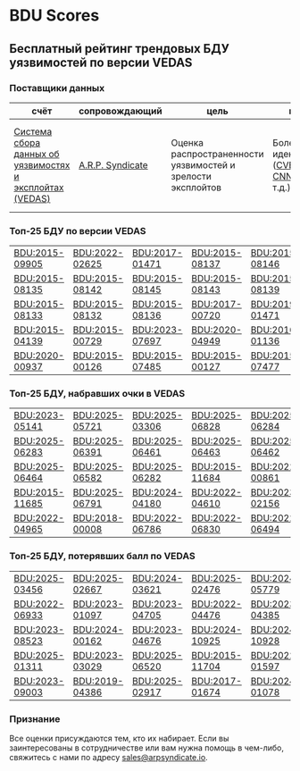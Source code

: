 
# BDU Scores
## Бесплатный рейтинг трендовых БДУ уязвимостей по версии VEDAS

### Поставщики данных
| счёт | cопровождающий | цель | покрытие | определение | частота |
| ----- | ---------- | ------- | -------- | ----------- | --------- |
| [Система сбора данных об уязвимостях и эксплойтах (VEDAS)](https://vedas.arpsyndicate.io) | [A.R.P. Syndicate](https://www.arpsyndicate.io) | Оценка распространенности уязвимостей и зрелости эксплойтов | Более 50 идентификаторов ([CVE](https://github.com/ARPSyndicate/cve-scores), [EUVD](https://github.com/ARPSyndicate/euvd-scores), [CNNVD](https://github.com/ARPSyndicate/cnnvd-scores), [BDU](https://github.com/ARPSyndicate/bdu-scores) и т.д.) | Аналитические данные с открытым исходным кодом (OSINT), полученные от [Exploit Observer](https://www.exploit.observer) | 6-8 часов |



<h3>Топ-25 БДУ по версии VEDAS</h3>

<table>
  <tr>
    <td><a href='https://vedas.arpsyndicate.io/?vuln=BDU:2015-09905'>BDU:2015-09905</a></td>
    <td><a href='https://vedas.arpsyndicate.io/?vuln=BDU:2022-02625'>BDU:2022-02625</a></td>
    <td><a href='https://vedas.arpsyndicate.io/?vuln=BDU:2017-01471'>BDU:2017-01471</a></td>
    <td><a href='https://vedas.arpsyndicate.io/?vuln=BDU:2015-08137'>BDU:2015-08137</a></td>
    <td><a href='https://vedas.arpsyndicate.io/?vuln=BDU:2015-08146'>BDU:2015-08146</a></td>
  </tr>
  <tr>
    <td><a href='https://vedas.arpsyndicate.io/?vuln=BDU:2015-08135'>BDU:2015-08135</a></td>
    <td><a href='https://vedas.arpsyndicate.io/?vuln=BDU:2015-08142'>BDU:2015-08142</a></td>
    <td><a href='https://vedas.arpsyndicate.io/?vuln=BDU:2015-08145'>BDU:2015-08145</a></td>
    <td><a href='https://vedas.arpsyndicate.io/?vuln=BDU:2015-08143'>BDU:2015-08143</a></td>
    <td><a href='https://vedas.arpsyndicate.io/?vuln=BDU:2015-08139'>BDU:2015-08139</a></td>
  </tr>
  <tr>
    <td><a href='https://vedas.arpsyndicate.io/?vuln=BDU:2015-08133'>BDU:2015-08133</a></td>
    <td><a href='https://vedas.arpsyndicate.io/?vuln=BDU:2015-08132'>BDU:2015-08132</a></td>
    <td><a href='https://vedas.arpsyndicate.io/?vuln=BDU:2015-08136'>BDU:2015-08136</a></td>
    <td><a href='https://vedas.arpsyndicate.io/?vuln=BDU:2017-00720'>BDU:2017-00720</a></td>
    <td><a href='https://vedas.arpsyndicate.io/?vuln=BDU:2019-01471'>BDU:2019-01471</a></td>
  </tr>
  <tr>
    <td><a href='https://vedas.arpsyndicate.io/?vuln=BDU:2015-04139'>BDU:2015-04139</a></td>
    <td><a href='https://vedas.arpsyndicate.io/?vuln=BDU:2015-00729'>BDU:2015-00729</a></td>
    <td><a href='https://vedas.arpsyndicate.io/?vuln=BDU:2023-07697'>BDU:2023-07697</a></td>
    <td><a href='https://vedas.arpsyndicate.io/?vuln=BDU:2020-04949'>BDU:2020-04949</a></td>
    <td><a href='https://vedas.arpsyndicate.io/?vuln=BDU:2016-01136'>BDU:2016-01136</a></td>
  </tr>
  <tr>
    <td><a href='https://vedas.arpsyndicate.io/?vuln=BDU:2020-00937'>BDU:2020-00937</a></td>
    <td><a href='https://vedas.arpsyndicate.io/?vuln=BDU:2015-00126'>BDU:2015-00126</a></td>
    <td><a href='https://vedas.arpsyndicate.io/?vuln=BDU:2015-07485'>BDU:2015-07485</a></td>
    <td><a href='https://vedas.arpsyndicate.io/?vuln=BDU:2015-00127'>BDU:2015-00127</a></td>
    <td><a href='https://vedas.arpsyndicate.io/?vuln=BDU:2015-07477'>BDU:2015-07477</a></td>
  </tr>
</table>


<h3>Топ-25 БДУ, набравших очки в VEDAS</h3>

<table>
  <tr>
    <td><a href='https://vedas.arpsyndicate.io/?vuln=BDU:2023-05141'>BDU:2023-05141</a></td>
    <td><a href='https://vedas.arpsyndicate.io/?vuln=BDU:2025-05721'>BDU:2025-05721</a></td>
    <td><a href='https://vedas.arpsyndicate.io/?vuln=BDU:2025-03306'>BDU:2025-03306</a></td>
    <td><a href='https://vedas.arpsyndicate.io/?vuln=BDU:2025-06828'>BDU:2025-06828</a></td>
    <td><a href='https://vedas.arpsyndicate.io/?vuln=BDU:2025-06284'>BDU:2025-06284</a></td>
  </tr>
  <tr>
    <td><a href='https://vedas.arpsyndicate.io/?vuln=BDU:2025-06283'>BDU:2025-06283</a></td>
    <td><a href='https://vedas.arpsyndicate.io/?vuln=BDU:2025-06391'>BDU:2025-06391</a></td>
    <td><a href='https://vedas.arpsyndicate.io/?vuln=BDU:2025-06461'>BDU:2025-06461</a></td>
    <td><a href='https://vedas.arpsyndicate.io/?vuln=BDU:2025-06463'>BDU:2025-06463</a></td>
    <td><a href='https://vedas.arpsyndicate.io/?vuln=BDU:2025-06462'>BDU:2025-06462</a></td>
  </tr>
  <tr>
    <td><a href='https://vedas.arpsyndicate.io/?vuln=BDU:2025-06464'>BDU:2025-06464</a></td>
    <td><a href='https://vedas.arpsyndicate.io/?vuln=BDU:2025-06582'>BDU:2025-06582</a></td>
    <td><a href='https://vedas.arpsyndicate.io/?vuln=BDU:2025-06282'>BDU:2025-06282</a></td>
    <td><a href='https://vedas.arpsyndicate.io/?vuln=BDU:2015-11684'>BDU:2015-11684</a></td>
    <td><a href='https://vedas.arpsyndicate.io/?vuln=BDU:2022-00861'>BDU:2022-00861</a></td>
  </tr>
  <tr>
    <td><a href='https://vedas.arpsyndicate.io/?vuln=BDU:2015-11685'>BDU:2015-11685</a></td>
    <td><a href='https://vedas.arpsyndicate.io/?vuln=BDU:2025-06791'>BDU:2025-06791</a></td>
    <td><a href='https://vedas.arpsyndicate.io/?vuln=BDU:2024-04180'>BDU:2024-04180</a></td>
    <td><a href='https://vedas.arpsyndicate.io/?vuln=BDU:2022-04610'>BDU:2022-04610</a></td>
    <td><a href='https://vedas.arpsyndicate.io/?vuln=BDU:2023-02156'>BDU:2023-02156</a></td>
  </tr>
  <tr>
    <td><a href='https://vedas.arpsyndicate.io/?vuln=BDU:2022-04965'>BDU:2022-04965</a></td>
    <td><a href='https://vedas.arpsyndicate.io/?vuln=BDU:2018-00008'>BDU:2018-00008</a></td>
    <td><a href='https://vedas.arpsyndicate.io/?vuln=BDU:2022-06786'>BDU:2022-06786</a></td>
    <td><a href='https://vedas.arpsyndicate.io/?vuln=BDU:2022-06830'>BDU:2022-06830</a></td>
    <td><a href='https://vedas.arpsyndicate.io/?vuln=BDU:2022-06494'>BDU:2022-06494</a></td>
  </tr>
</table>


<h3>Топ-25 БДУ, потерявших балл по VEDAS</h3>

<table>
  <tr>
    <td><a href='https://vedas.arpsyndicate.io/?vuln=BDU:2025-03456'>BDU:2025-03456</a></td>
    <td><a href='https://vedas.arpsyndicate.io/?vuln=BDU:2025-02667'>BDU:2025-02667</a></td>
    <td><a href='https://vedas.arpsyndicate.io/?vuln=BDU:2024-03621'>BDU:2024-03621</a></td>
    <td><a href='https://vedas.arpsyndicate.io/?vuln=BDU:2025-02476'>BDU:2025-02476</a></td>
    <td><a href='https://vedas.arpsyndicate.io/?vuln=BDU:2024-05779'>BDU:2024-05779</a></td>
  </tr>
  <tr>
    <td><a href='https://vedas.arpsyndicate.io/?vuln=BDU:2022-06933'>BDU:2022-06933</a></td>
    <td><a href='https://vedas.arpsyndicate.io/?vuln=BDU:2023-01097'>BDU:2023-01097</a></td>
    <td><a href='https://vedas.arpsyndicate.io/?vuln=BDU:2023-04705'>BDU:2023-04705</a></td>
    <td><a href='https://vedas.arpsyndicate.io/?vuln=BDU:2022-04476'>BDU:2022-04476</a></td>
    <td><a href='https://vedas.arpsyndicate.io/?vuln=BDU:2023-04385'>BDU:2023-04385</a></td>
  </tr>
  <tr>
    <td><a href='https://vedas.arpsyndicate.io/?vuln=BDU:2023-08523'>BDU:2023-08523</a></td>
    <td><a href='https://vedas.arpsyndicate.io/?vuln=BDU:2024-00162'>BDU:2024-00162</a></td>
    <td><a href='https://vedas.arpsyndicate.io/?vuln=BDU:2023-04676'>BDU:2023-04676</a></td>
    <td><a href='https://vedas.arpsyndicate.io/?vuln=BDU:2024-10925'>BDU:2024-10925</a></td>
    <td><a href='https://vedas.arpsyndicate.io/?vuln=BDU:2024-10928'>BDU:2024-10928</a></td>
  </tr>
  <tr>
    <td><a href='https://vedas.arpsyndicate.io/?vuln=BDU:2025-01311'>BDU:2025-01311</a></td>
    <td><a href='https://vedas.arpsyndicate.io/?vuln=BDU:2023-03029'>BDU:2023-03029</a></td>
    <td><a href='https://vedas.arpsyndicate.io/?vuln=BDU:2025-06520'>BDU:2025-06520</a></td>
    <td><a href='https://vedas.arpsyndicate.io/?vuln=BDU:2015-11704'>BDU:2015-11704</a></td>
    <td><a href='https://vedas.arpsyndicate.io/?vuln=BDU:2022-01597'>BDU:2022-01597</a></td>
  </tr>
  <tr>
    <td><a href='https://vedas.arpsyndicate.io/?vuln=BDU:2023-09003'>BDU:2023-09003</a></td>
    <td><a href='https://vedas.arpsyndicate.io/?vuln=BDU:2019-04386'>BDU:2019-04386</a></td>
    <td><a href='https://vedas.arpsyndicate.io/?vuln=BDU:2025-02917'>BDU:2025-02917</a></td>
    <td><a href='https://vedas.arpsyndicate.io/?vuln=BDU:2017-01674'>BDU:2017-01674</a></td>
    <td><a href='https://vedas.arpsyndicate.io/?vuln=BDU:2024-01078'>BDU:2024-01078</a></td>
  </tr>
</table>


### Признание
Все оценки присуждаются тем, кто их набирает.
Если вы заинтересованы в сотрудничестве или вам нужна помощь в чем-либо, свяжитесь с нами по адресу [sales@arpsyndicate.io](mailto:sales@arpsyndicate.io).

